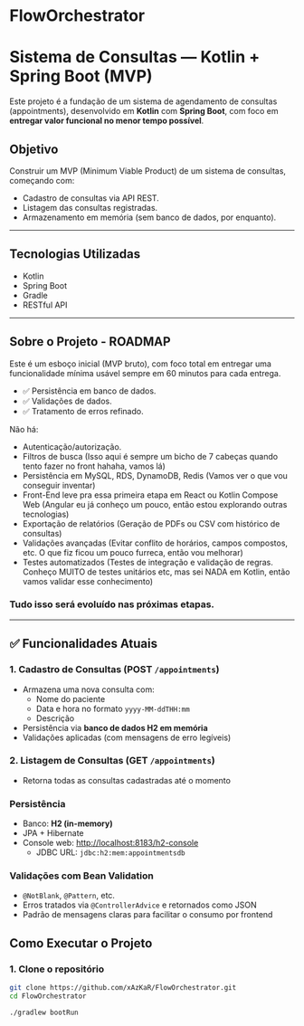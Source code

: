 # FlowOrchestrator

# Sistema de Consultas — Kotlin + Spring Boot (MVP)

Este projeto é a fundação de um sistema de agendamento de consultas (appointments), desenvolvido em **Kotlin** com **Spring Boot**, com foco em **entregar valor funcional no menor tempo possível**.

## Objetivo
Construir um MVP (Minimum Viable Product) de um sistema de consultas, começando com:
- Cadastro de consultas via API REST.
- Listagem das consultas registradas.
- Armazenamento em memória (sem banco de dados, por enquanto).

---

## Tecnologias Utilizadas
- Kotlin
- Spring Boot
- Gradle
- RESTful API

---



## Sobre o Projeto - ROADMAP
Este é um esboço inicial (MVP bruto), com foco total em entregar uma funcionalidade mínima usável sempre em 60 minutos para cada entrega.

- ✅ Persistência em banco de dados.
- ✅ Validações de dados.
- ✅ Tratamento de erros refinado.

Não há:
- Autenticação/autorização.
- Filtros de busca (Isso aqui é sempre um bicho de 7 cabeças quando tento fazer no front hahaha, vamos lá)
- Persistência em MySQL, RDS, DynamoDB, Redis (Vamos ver o que vou conseguir inventar)
- Front-End leve pra essa primeira etapa em React ou Kotlin Compose Web (Angular eu já conheço um pouco, então estou explorando outras tecnologias)
- Exportação de relatórios (Geração de PDFs ou CSV com histórico de consultas)
- Validações avançadas (Evitar conflito de horários, campos compostos, etc. O que fiz ficou um pouco furreca, então vou melhorar)
- Testes automatizados (Testes de integração e validação de regras. Conheço MUITO de testes unitários etc, mas sei NADA em Kotlin, então vamos validar esse conhecimento)

### Tudo isso será evoluído nas próximas etapas. 

---

## ✅ Funcionalidades Atuais

### 1. Cadastro de Consultas (POST `/appointments`)
- Armazena uma nova consulta com:
    - Nome do paciente
    - Data e hora no formato `yyyy-MM-ddTHH:mm`
    - Descrição
- Persistência via **banco de dados H2 em memória**
- Validações aplicadas (com mensagens de erro legíveis)

### 2. Listagem de Consultas (GET `/appointments`)
- Retorna todas as consultas cadastradas até o momento

### Persistência
- Banco: **H2 (in-memory)**
- JPA + Hibernate
- Console web: [http://localhost:8183/h2-console](http://localhost:8183/h2-console)
    - JDBC URL: `jdbc:h2:mem:appointmentsdb`

### Validações com Bean Validation
- `@NotBlank`, `@Pattern`, etc.
- Erros tratados via `@ControllerAdvice` e retornados como JSON
- Padrão de mensagens claras para facilitar o consumo por frontend


## Como Executar o Projeto

### 1. Clone o repositório
```bash
git clone https://github.com/xAzKaR/FlowOrchestrator.git
cd FlowOrchestrator

./gradlew bootRun

```